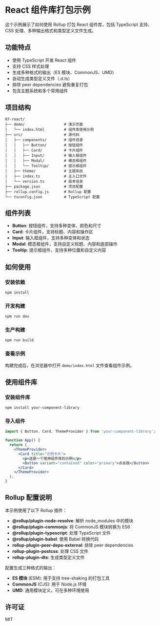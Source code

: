 # React 组件库打包示例

这个示例展示了如何使用 Rollup 打包 React 组件库，包括 TypeScript 支持、CSS 处理、多种输出格式和类型定义文件生成。

## 功能特点

- 使用 TypeScript 开发 React 组件
- 支持 CSS 样式处理
- 生成多种格式的输出（ES 模块、CommonJS、UMD）
- 自动生成类型定义文件（.d.ts）
- 排除 peer dependencies 避免重复打包
- 包含主题系统和多个常用组件

## 项目结构

```
07-react/
├── demo/                  # 演示页面
│   └── index.html         # 组件库使用示例
├── src/                   # 源代码
│   ├── components/        # 组件目录
│   │   ├── Button/        # 按钮组件
│   │   ├── Card/          # 卡片组件
│   │   ├── Input/         # 输入框组件
│   │   ├── Modal/         # 模态框组件
│   │   └── Tooltip/       # 提示框组件
│   ├── theme/             # 主题系统
│   ├── index.ts           # 主入口文件
│   └── version.ts         # 版本信息
├── package.json           # 项目配置
├── rollup.config.js       # Rollup 配置
└── tsconfig.json          # TypeScript 配置
```

## 组件列表

- **Button**: 按钮组件，支持多种变体、颜色和尺寸
- **Card**: 卡片组件，支持标题、内容和操作区
- **Input**: 输入框组件，支持多种变体和状态
- **Modal**: 模态框组件，支持自定义标题、内容和底部操作
- **Tooltip**: 提示框组件，支持多种位置和自定义内容

## 如何使用

### 安装依赖

```bash
npm install
```

### 开发构建

```bash
npm run dev
```

### 生产构建

```bash
npm run build
```

### 查看示例

构建完成后，在浏览器中打开 `demo/index.html` 文件查看组件示例。

## 使用组件库

### 安装组件库

```bash
npm install your-component-library
```

### 导入组件

```jsx
import { Button, Card, ThemeProvider } from 'your-component-library';

function App() {
  return (
    <ThemeProvider>
      <Card title="示例卡片">
        <p>这是一个使用组件库的示例</p>
        <Button variant="contained" color="primary">点击我</Button>
      </Card>
    </ThemeProvider>
  );
}
```

## Rollup 配置说明

本示例使用了以下 Rollup 插件：

- **@rollup/plugin-node-resolve**: 解析 node_modules 中的模块
- **@rollup/plugin-commonjs**: 将 CommonJS 模块转换为 ES6
- **@rollup/plugin-typescript**: 处理 TypeScript 文件
- **@rollup/plugin-babel**: 使用 Babel 转换代码
- **rollup-plugin-peer-deps-external**: 排除 peer dependencies
- **rollup-plugin-postcss**: 处理 CSS 文件
- **rollup-plugin-dts**: 生成类型定义文件

配置生成三种格式的输出：

- **ES 模块** (ESM): 用于支持 tree-shaking 的打包工具
- **CommonJS** (CJS): 用于 Node.js 环境
- **UMD**: 通用模块定义，可在多种环境使用

## 许可证

MIT